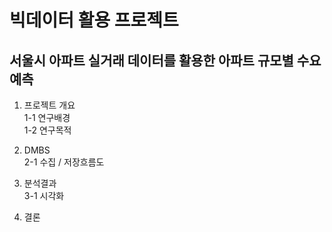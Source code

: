 # 빅데이터 활용 프로젝트
## 서울시 아파트 실거래 데이터를 활용한 아파트 규모별 수요 예측
1. 프로젝트 개요\
1-1 연구배경\
1-2 연구목적

2. DMBS\
2-1 수집 / 저장흐름도

3. 분석결과\
3-1 시각화

4. 결론
  
